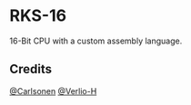 # RKS-16
16-Bit CPU with a custom assembly language.

## Credits
[@Carlsonen](https://github.com/Carlsonen)
[@Verlio-H](https://github.com/Verlio-H)
